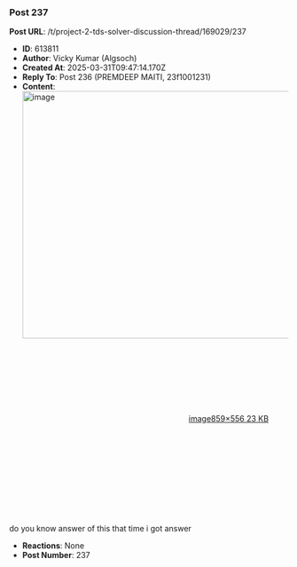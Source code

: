 ### Post 237
**Post URL**: /t/project-2-tds-solver-discussion-thread/169029/237
- **ID**: 613811
- **Author**: Vicky Kumar (Algsoch)
- **Created At**: 2025-03-31T09:47:14.170Z
- **Reply To**: Post 236 (PREMDEEP MAITI, 23f1001231)
- **Content**:  
  <div class="lightbox-wrapper"><a class="lightbox" href="https://europe1.discourse-cdn.com/flex013/uploads/iitm/original/3X/6/c/6c19d7b5ba8e0b48d16f52f1076797b58adbcdda.png" data-download-href="/uploads/short-url/fqiVVG18vxnjRtbXFg21E5J0eoy.png?dl=1" title="image" rel="noopener nofollow ugc"><img src="https://europe1.discourse-cdn.com/flex013/uploads/iitm/original/3X/6/c/6c19d7b5ba8e0b48d16f52f1076797b58adbcdda.png" alt="image" data-base62-sha1="fqiVVG18vxnjRtbXFg21E5J0eoy" width="690" height="446" data-dominant-color="D1D2D3"><div class="meta"><svg class="fa d-icon d-icon-far-image svg-icon" aria-hidden="true"><use href="#far-image"></use></svg><span class="filename">image</span><span class="informations">859×556 23 KB</span><svg class="fa d-icon d-icon-discourse-expand svg-icon" aria-hidden="true"><use href="#discourse-expand"></use></svg></div></a></div><br>
do you know answer of this that time i got answer
- **Reactions**: None
- **Post Number**: 237

